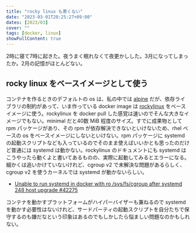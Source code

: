 ```yaml
---
title: "rocky linux も悪くない"
date: "2023-03-01T20:25:27+09:00"
dates: [2023/03]
cover: ""
tags: [docker, linux]
showFullContent: true
---
```


2時に寝て7時に起きた。夜うまく眠れなくて夜更かしした。3月になってしまったか。2月の記憶がほとんどない。

## rocky linux をベースイメージとして使う

コンテナを作るときのデフォルトの os は、私の中では [alpine](https://hub.docker.com/_/alpine) だが、依存ライブラリの制約があって、いま作っている docker image は [rockylinux](https://hub.docker.com/r/rockylinux/rockylinux) をベースイメージに使う。rockylinux を docker pull した感覚は速いのでそんな大きなイメージでもない。minimal だと40数 MiB 程度のサイズ。すでに成果物として rpm パッケージがあり、その rpm が依存解決できないといけないため、rhel ベースの os をベースイメージにしないといけない。rpm パッケージに systemd の起動スクリプトなども入っているのでそのまま使えばいいかとも思ったのだけど普通には systemd は動かない。rockylinux のドキュメントにも systemd はこうやったら動くよと書いてあるものの、実際に起動してみるとエラーになる。細かくは追いかけていないけれど、cgroup v2 で未解決な問題があるらしく、cgroup v2 を使うカーネルでは systemd が動かないらしい。

* [Unable to run systemd in docker with ro /sys/fs/cgroup after systemd 248 host upgrade #42275](https://github.com/moby/moby/issues/42275)

コンテナを動かすプラットフォームがハイパーバイザーも兼ねるので systemd を動かす必要性はないけれど、サードパーティの起動スクリプトを自分たちで保守するのも嫌だなという印象はあるのでもしかしたら悩ましい問題なのかもしれない。
